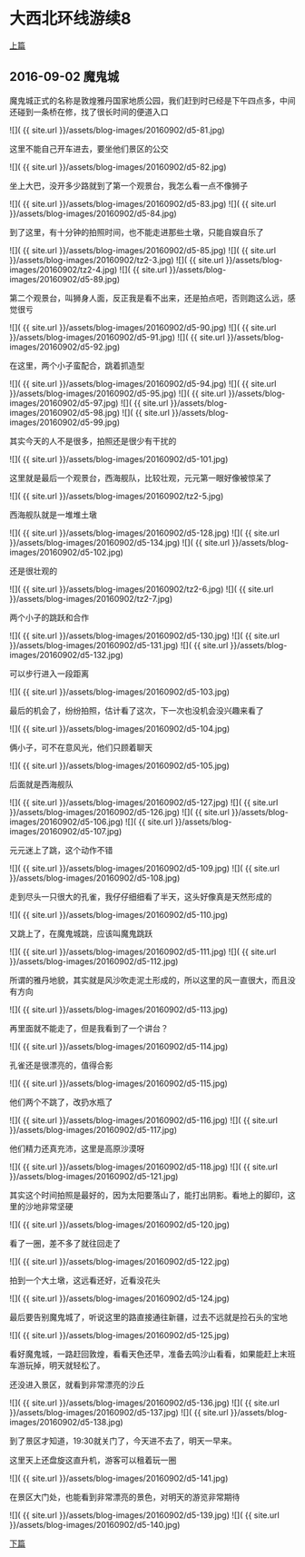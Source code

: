 大西北环线游续8
========================

[上篇](/2016/09/02/大西北8.html)

2016-09-02 魔鬼城
------------------------

魔鬼城正式的名称是敦煌雅丹国家地质公园，我们赶到时已经是下午四点多，中间还碰到一条桥在修，找了很长时间的便道入口

![]( {{ site.url }}/assets/blog-images/20160902/d5-81.jpg)

这里不能自己开车进去，要坐他们景区的公交

![]( {{ site.url }}/assets/blog-images/20160902/d5-82.jpg)

坐上大巴，没开多少路就到了第一个观景台，我怎么看一点不像狮子

![]( {{ site.url }}/assets/blog-images/20160902/d5-83.jpg)
![]( {{ site.url }}/assets/blog-images/20160902/d5-84.jpg)

到了这里，有十分钟的拍照时间，也不能走进那些土墩，只能自娱自乐了

![]( {{ site.url }}/assets/blog-images/20160902/d5-85.jpg)
![]( {{ site.url }}/assets/blog-images/20160902/tz2-3.jpg)
![]( {{ site.url }}/assets/blog-images/20160902/tz2-4.jpg)
![]( {{ site.url }}/assets/blog-images/20160902/d5-89.jpg)

第二个观景台，叫狮身人面，反正我是看不出来，还是拍点吧，否则跑这么远，感觉很亏

![]( {{ site.url }}/assets/blog-images/20160902/d5-90.jpg)
![]( {{ site.url }}/assets/blog-images/20160902/d5-91.jpg)
![]( {{ site.url }}/assets/blog-images/20160902/d5-92.jpg)

在这里，两个小子蛮配合，跳着抓造型

![]( {{ site.url }}/assets/blog-images/20160902/d5-94.jpg)
![]( {{ site.url }}/assets/blog-images/20160902/d5-95.jpg)
![]( {{ site.url }}/assets/blog-images/20160902/d5-97.jpg)
![]( {{ site.url }}/assets/blog-images/20160902/d5-98.jpg)
![]( {{ site.url }}/assets/blog-images/20160902/d5-99.jpg)

其实今天的人不是很多，拍照还是很少有干扰的

![]( {{ site.url }}/assets/blog-images/20160902/d5-101.jpg)

这里就是最后一个观景台，西海舰队，比较壮观，元元第一眼好像被惊呆了

![]( {{ site.url }}/assets/blog-images/20160902/tz2-5.jpg)

西海舰队就是一堆堆土墩

![]( {{ site.url }}/assets/blog-images/20160902/d5-128.jpg)
![]( {{ site.url }}/assets/blog-images/20160902/d5-134.jpg)
![]( {{ site.url }}/assets/blog-images/20160902/d5-102.jpg)

还是很壮观的

![]( {{ site.url }}/assets/blog-images/20160902/tz2-6.jpg)
![]( {{ site.url }}/assets/blog-images/20160902/tz2-7.jpg)

两个小子的跳跃和合作

![]( {{ site.url }}/assets/blog-images/20160902/d5-130.jpg)
![]( {{ site.url }}/assets/blog-images/20160902/d5-131.jpg)
![]( {{ site.url }}/assets/blog-images/20160902/d5-132.jpg)

可以步行进入一段距离

![]( {{ site.url }}/assets/blog-images/20160902/d5-103.jpg)

最后的机会了，纷纷拍照，估计看了这次，下一次也没机会没兴趣来看了

![]( {{ site.url }}/assets/blog-images/20160902/d5-104.jpg)

俩小子，可不在意风光，他们只顾着聊天

![]( {{ site.url }}/assets/blog-images/20160902/d5-105.jpg)

后面就是西海舰队

![]( {{ site.url }}/assets/blog-images/20160902/d5-127.jpg)
![]( {{ site.url }}/assets/blog-images/20160902/d5-126.jpg)
![]( {{ site.url }}/assets/blog-images/20160902/d5-106.jpg)
![]( {{ site.url }}/assets/blog-images/20160902/d5-107.jpg)

元元迷上了跳，这个动作不错

![]( {{ site.url }}/assets/blog-images/20160902/d5-109.jpg)
![]( {{ site.url }}/assets/blog-images/20160902/d5-108.jpg)

走到尽头一只很大的孔雀，我仔仔细细看了半天，这头好像真是天然形成的

![]( {{ site.url }}/assets/blog-images/20160902/d5-110.jpg)

又跳上了，在魔鬼城跳，应该叫魔鬼跳跃

![]( {{ site.url }}/assets/blog-images/20160902/d5-111.jpg)
![]( {{ site.url }}/assets/blog-images/20160902/d5-112.jpg)

所谓的雅丹地貌，其实就是风沙吹走泥土形成的，所以这里的风一直很大，而且没有方向

![]( {{ site.url }}/assets/blog-images/20160902/d5-113.jpg)

再里面就不能走了，但是我看到了一个讲台？

![]( {{ site.url }}/assets/blog-images/20160902/d5-114.jpg)

孔雀还是很漂亮的，值得合影

![]( {{ site.url }}/assets/blog-images/20160902/d5-115.jpg)

他们两个不跳了，改扔水瓶了

![]( {{ site.url }}/assets/blog-images/20160902/d5-116.jpg)
![]( {{ site.url }}/assets/blog-images/20160902/d5-117.jpg)

他们精力还真充沛，这里是高原沙漠呀

![]( {{ site.url }}/assets/blog-images/20160902/d5-118.jpg)
![]( {{ site.url }}/assets/blog-images/20160902/d5-121.jpg)

其实这个时间拍照是最好的，因为太阳要落山了，能打出阴影。看地上的脚印，这里的沙地非常坚硬

![]( {{ site.url }}/assets/blog-images/20160902/d5-120.jpg)

看了一圈，差不多了就往回走了

![]( {{ site.url }}/assets/blog-images/20160902/d5-122.jpg)

拍到一个大土墩，这远看还好，近看没花头

![]( {{ site.url }}/assets/blog-images/20160902/d5-124.jpg)

最后要告别魔鬼城了，听说这里的路直接通往新疆，过去不远就是捡石头的宝地

![]( {{ site.url }}/assets/blog-images/20160902/d5-125.jpg)

看好魔鬼城，一路赶回敦煌，看看天色还早，准备去鸣沙山看看，如果能赶上末班车游玩掉，明天就轻松了。

还没进入景区，就看到非常漂亮的沙丘

![]( {{ site.url }}/assets/blog-images/20160902/d5-136.jpg)
![]( {{ site.url }}/assets/blog-images/20160902/d5-137.jpg)
![]( {{ site.url }}/assets/blog-images/20160902/d5-138.jpg)

到了景区才知道，19:30就关门了，今天进不去了，明天一早来。

这里天上还盘旋这直升机，游客可以租着玩一圈

![]( {{ site.url }}/assets/blog-images/20160902/d5-141.jpg)

在景区大门处，也能看到非常漂亮的景色，对明天的游览非常期待

![]( {{ site.url }}/assets/blog-images/20160902/d5-139.jpg)
![]( {{ site.url }}/assets/blog-images/20160902/d5-140.jpg)

[下篇](/2016/09/03/大西北10.html)
